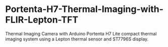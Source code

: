 # Portenta-H7-Thermal-Imaging-with-FLIR-Lepton-TFT
Thermal Imaging Camera with Arduino Portenta H7 Lite compact thermal imaging system using a Lepton thermal sensor and ST7796S display.
